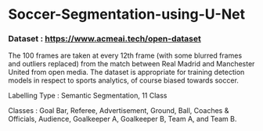 # Soccer-Segmentation-using-U-Net
### Dataset : https://www.acmeai.tech/open-dataset 
The 100 frames are taken at every 12th frame (with some blurred frames and outliers replaced) from the match between Real Madrid and Manchester United from open media. The dataset is appropriate for training detection models in respect to sports analytics, of course biased towards soccer.

Labelling Type : Semantic Segmentation, 11 Class

Classes : Goal Bar, Referee, Advertisement, Ground, Ball, Coaches & Officials, Audience, Goalkeeper A, Goalkeeper B, Team A, and Team B.

